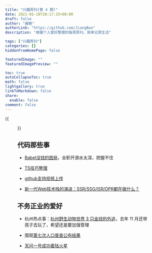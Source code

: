 ```yaml
---
title: "兴趣周刊(第 4 期)"
date: 2021-05-10T20:17:33+08:00
draft: false
author: "酱鲍"
authorLink: "https://github.com/JiangBao"
description: "根据个人爱好整理的每周周刊，简单记录生活"

tags: ["兴趣周刊"]
categories: []
hiddenFromHomePage: false

featuredImage: ""
featuredImagePreview: ""

toc: true
autoCollapseToc: true
math: false
lightgallery: true
linkToMarkdown: false
share:
  enable: false
comment: false
---
```

{{<figure src="https://jiangbao-1258001083.cos.ap-shanghai.myqcloud.com/%E5%A4%A9%E9%97%AE%E4%B8%80%E5%8F%B7.jpeg" title="天问一号着陆火星">}}
<!--more-->

## 代码那些事
* [Babel没钱的困局](https://babeljs.io/blog/2021/05/10/funding-update.html)，全职开源水太深，把握不住

* [TS技巧整理](https://www.yuque.com/docs/share/329d509d-2adf-4206-b4f3-ba058b515569)

* [github支持视频上传](https://github.blog/2021-05-13-video-uploads-available-github/)

* [新一代Web技术栈的演进：SSR/SSG/ISR/DPR都在做什么？](https://mp.weixin.qq.com/s/MGtU0JiSH_vJmL8eMEmegQ)

## 不务正业的爱好

* 杭州热点事：[杭州野生动物世界 3 只金钱豹外逃](https://www.zhihu.com/question/458351546/answer/1875681214)，去年 11 月还带孩子去玩了，希望还是要加强管理

* 围观[第七次人口普查公布结果](https://www.zhihu.com/question/458811096)

* [天问一号成功着陆火星](https://www.bbc.com/zhongwen/simp/science-57126001)